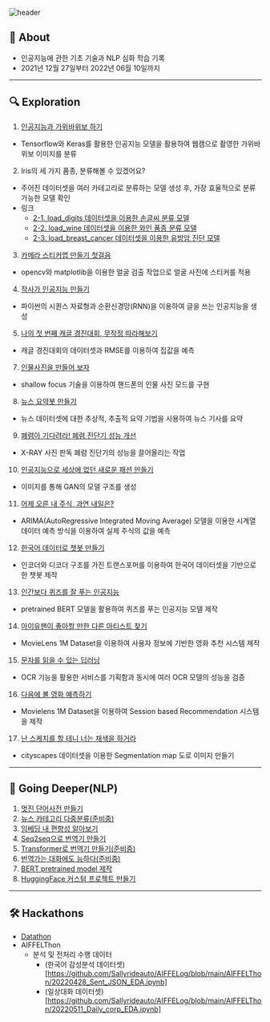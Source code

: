 ![header](https://capsule-render.vercel.app/api?type=soft&color=abbaab&height=150&section=header&text=Sally's%20AIFFELog%20✨&fontSize=55&animation=blink&fontColor=ffffff)

## 📍 About
* 인공지능에 관한 기초 기술과 NLP 심화 학습 기록
* 2021년 12월 27일부터 2022년 06월 10일까지

----

## 🔍 Exploration
1. [인공지능과 가위바위보 하기](https://github.com/Sallyrideauto/AIFFELog/blob/main/Exploration/%5BE-01%5DRockPaperScissor.ipynb)
  * Tensorflow와 Keras를 활용한 인공지능 모델을 활용하여 웹캠으로 촬영한 가위바위보 이미지를 분류 
2. Iris의 세 가지 품종, 분류해볼 수 있겠어요?
  * 주어진 데이터셋을 여러 카테고리로 분류하는 모델 생성 후, 가장 효율적으로 분류 가능한 모델 확인
  * 링크
    * [2-1. load_digits 데이터셋을 이용한 손글씨 분류 모델](https://github.com/Sallyrideauto/AIFFELog/blob/main/Exploration/%5BE-02%5D%20load_digits.ipynb)
    * [2-2. load_wine 데이터셋을 이용한 와인 품종 분류 모델](https://github.com/Sallyrideauto/AIFFELog/blob/main/Exploration/%5BE-02%5D%20load_wine.ipynb)
    * [2-3. load_breast_cancer 데이터셋을 이용한 유방암 진단 모델](https://github.com/Sallyrideauto/AIFFELog/blob/main/Exploration/%5BE-02%5D%20load_breast_cancer.ipynb)
3. [카메라 스티커앱 만들기 첫걸음](https://github.com/Sallyrideauto/AIFFELog/blob/main/Exploration/%5BE-03%5D%20Stickerapp.ipynb)
  * opencv와 matplotlib을 이용한 얼굴 검출 작업으로 얼굴 사진에 스티커를 적용
4. [작사가 인공지능 만들기](https://github.com/Sallyrideauto/AIFFELog/blob/main/Exploration/%5BE-04%5D%20Lyrics.ipynb)
  * 파이썬의 시퀀스 자료형과 순환신경망(RNN)을 이용하여 글을 쓰는 인공지능을 생성
5. [나의 첫 번째 캐글 경진대회, 무작정 따라해보기](https://github.com/Sallyrideauto/AIFFELog/blob/main/Exploration/%5BE-05%5DMy1stKaggle.ipynb)
  * 캐글 경진대회의 데이터셋과 RMSE를 이용하여 집값을 예측
7. [인물사진을 만들어 보자](https://github.com/Sallyrideauto/AIFFELog/blob/main/Exploration/%5BE-07%5DPortrait.ipynb)
  * shallow focus 기술을 이용하여 핸드폰의 인물 사진 모드를 구현
8. [뉴스 요약봇 만들기](https://github.com/Sallyrideauto/AIFFELog/blob/main/Exploration/%5BE-08%5DNewsSummary.ipynb)
  * 뉴스 데이터셋에 대한 추상적, 추출적 요약 기법을 사용하여 뉴스 기사를 요약
9. [폐렴아 기다려라! 폐렴 진단기 성능 개선](https://github.com/Sallyrideauto/AIFFELog/blob/main/Exploration/%5BE-09%5Dpneumonia.ipynb)
  *  X-RAY 사진 판독 폐렴 진단기의 성능을 끌어올리는 작업
10. [인공지능으로 세상에 없던 새로운 패션 만들기](https://github.com/Sallyrideauto/AIFFELog/blob/main/Exploration/%5BE-10%5DCIFAR10image.ipynb)
  * 이미지를 통해 GAN의 모델 구조를 생성
11. [어제 오른 내 주식, 과연 내일은?](https://github.com/Sallyrideauto/AIFFELog/blob/main/Exploration/%5BE-11%5DStockPrediction.ipynb)
  * ARIMA(AutoRegressive Integrated Moving Average) 모델을 이용한 시계열 데이터 예측 방식을 이용하여 실제 주식의 값을 예측
12. [한국어 데이터로 챗봇 만들기](https://github.com/Sallyrideauto/AIFFELog/blob/main/Exploration/%5BE-12%5DChatbot.ipynb)
  * 인코더와 디코더 구조를 가진 트랜스포머를 이용하여 한국어 데이터셋을 기반으로 한 챗봇 제작
13. [인간보다 퀴즈를 잘 푸는 인공지능](https://github.com/Sallyrideauto/AIFFELog/blob/main/Exploration/%5BE-13%5DQuiz.ipynb)
  * pretrained BERT 모델을 활용하여 퀴즈를 푸는 인공지능 모델 제작
14. [아이유팬이 좋아할 만한 다른 아티스트 찾기](https://github.com/Sallyrideauto/AIFFELog/blob/main/Exploration/%5BE-14%5Dmovielens.ipynb)
  * MovieLens 1M Dataset을 이용하여 사용자 정보에 기반한 영화 추천 시스템 제작
15. [문자를 읽을 수 있는 딥러닝](https://github.com/Sallyrideauto/AIFFELog/blob/main/Exploration/%5BE-15%5Docr.ipynb)
  * OCR 기능을 활용한 서비스를 기획함과 동시에 여러 OCR 모델의 성능을 검증 
16. [다음에 볼 영화 예측하기](https://github.com/Sallyrideauto/AIFFELog/blob/main/Exploration/%5BE-16%5DMovieLensSBR.ipynb)
  * Movielens 1M Dataset을 이용하여 Session based Recommendation 시스템을 제작 
17. [난 스케치를 할 테니 너는 채색을 하거라](https://github.com/Sallyrideauto/AIFFELog/blob/main/Exploration/%5BE-17%5D%20SegmentationMap.ipynb)
  * cityscapes 데이터셋을 이용한 Segmentation map 도로 이미지 만들기 

----

## 🧠 Going Deeper(NLP)
1. [멋진 단어사전 만들기](https://github.com/Sallyrideauto/AIFFELog/blob/main/GoingDeeper_NLP/%5BGoingDeeperNLP_2%5D_Sentencepiece.ipynb)
2. [뉴스 카테고리 다중분류(준비중)]()
3. [임베딩 내 편향성 알아보기](https://github.com/Sallyrideauto/AIFFELog/blob/main/GoingDeeper_NLP/%5BGoingDeeperNLP_6%5DGenreJudge.ipynb)
4. [Seq2seq으로 번역기 만들기](https://github.com/Sallyrideauto/AIFFELog/blob/main/GoingDeeper_NLP/%5BGoingDeeperNLP_8%5DSeq2seqTrans.ipynb)
5. [Transformer로 번역기 만들기(준비중)]()
6. [번역가는 대화에도 능하다(준비중)]()
7. [BERT pretrained model 제작](https://github.com/Sallyrideauto/AIFFELog/blob/main/GoingDeeper_NLP/%5BGoingDeeperNLP_14%5DMiniBERT.ipynb)
8. [HuggingFace 커스텀 프로젝트 만들기](https://github.com/Sallyrideauto/AIFFELog/blob/main/GoingDeeper_NLP/%5BGoingDeeperNLP_16%5DCustomProject.ipynb)

----

## 🛠 Hackathons
* [Datathon](https://github.com/Sallyrideauto/AIFFELog/blob/main/Datathon/netflix_final.ipynb)
* AIFFELThon
  * 분석 및 전처리 수행 데이터
    * (한국어 감성분석 데이터셋)[https://github.com/Sallyrideauto/AIFFELog/blob/main/AIFFELThon/20220428_Sent_JSON_EDA.ipynb]
    * (일상대화 데이터셋)[https://github.com/Sallyrideauto/AIFFELog/blob/main/AIFFELThon/20220511_Daily_corp_EDA.ipynb]
